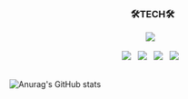 <h3 align="center"><b>🛠TECH🛠</b></h3>
<p align="center">
 <img src="https://img.shields.io/badge/Android-3DDC84?style=flat-square&logo=android&logoColor=white"/> &nbsp 
</p>
<p align="center">
<img src="https://img.shields.io/badge/Kotlin-7F52FF?style=flat-square&logo=kotlin&logoColor=white"/> &nbsp 
<img src="https://img.shields.io/badge/JavaScript-F7DF1E?style=flat-square&logo=javascript&logoColor=white"/> &nbsp 
<img src="https://img.shields.io/badge/Python-3776AB?style=flat-square&logo=python&logoColor=white"/> &nbsp 
<img src="https://img.shields.io/badge/C++-00599C?style=flat-square&logo=c%2B%2B&logoColor=white"/></a> &nbsp 
<br>
<br>
</p>


![Anurag's GitHub stats](https://github-readme-stats.vercel.app/api?username=kimhyeing&count_private=true&show_icons=true)
<!--
**kimhyeing/kimhyeing** is a ✨ _special_ ✨ repository because its `README.md` (this file) appears on your GitHub profile.

Here are some ideas to get you started:

- 🔭 I’m currently working on ...
- 🌱 I’m currently learning ...
- 👯 I’m looking to collaborate on ...
- 🤔 I’m looking for help with ...
- 💬 Ask me about ...
- 📫 How to reach me: ...
- 😄 Pronouns: ...
- ⚡ Fun fact: ...
-->
